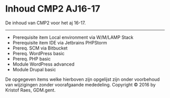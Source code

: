 Inhoud CMP2 AJ16-17
===================


De inhoud van CMP2 voor het aj 16-17.

----------

 - Prerequisite item Local environment via W/M/LAMP Stack
 - Prerequisite item IDE via Jetbrains PHPStorm
 - Prereq. SCM via Bitbucket
 - Prereq. WordPress basic
 - Prereq. PHP basic
 - Module WordPress advanced
 - Module Drupal basic

De opgegeven items welke hierboven zijn opgelijst zijn onder voorbehoud van wijzigingen zonder voorafgaande mededeling.
Copyright &copy; 2016 by Kristof Raes, GDM.gent.
